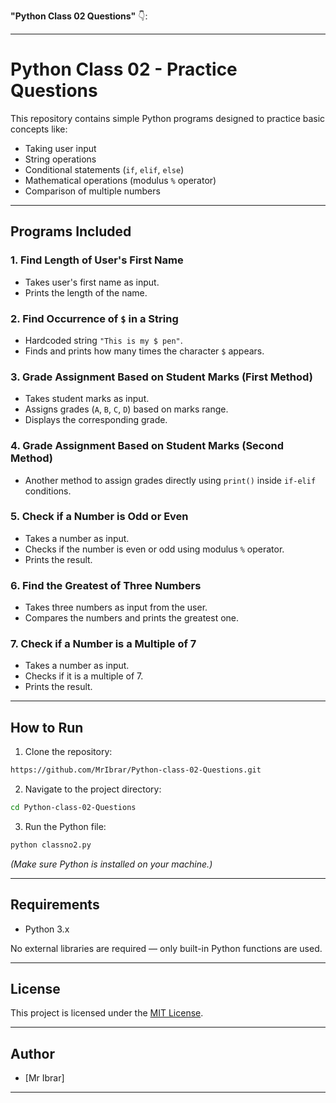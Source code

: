  **"Python Class 02 Questions"** 👇:

---

# Python Class 02 - Practice Questions

This repository contains simple Python programs designed to practice basic concepts like:
- Taking user input
- String operations
- Conditional statements (`if`, `elif`, `else`)
- Mathematical operations (modulus `%` operator)
- Comparison of multiple numbers

---

## Programs Included

### 1. Find Length of User's First Name
- Takes user's first name as input.
- Prints the length of the name.

### 2. Find Occurrence of `$` in a String
- Hardcoded string `"This is my $ pen"`.
- Finds and prints how many times the character `$` appears.

### 3. Grade Assignment Based on Student Marks (First Method)
- Takes student marks as input.
- Assigns grades (`A`, `B`, `C`, `D`) based on marks range.
- Displays the corresponding grade.

### 4. Grade Assignment Based on Student Marks (Second Method)
- Another method to assign grades directly using `print()` inside `if-elif` conditions.

### 5. Check if a Number is Odd or Even
- Takes a number as input.
- Checks if the number is even or odd using modulus `%` operator.
- Prints the result.

### 6. Find the Greatest of Three Numbers
- Takes three numbers as input from the user.
- Compares the numbers and prints the greatest one.

### 7. Check if a Number is a Multiple of 7
- Takes a number as input.
- Checks if it is a multiple of 7.
- Prints the result.

---

## How to Run

1. Clone the repository:

```bash
https://github.com/MrIbrar/Python-class-02-Questions.git
```

2. Navigate to the project directory:

```bash
cd Python-class-02-Questions
```

3. Run the Python file:

```bash
python classno2.py
```

*(Make sure Python is installed on your machine.)*

---

## Requirements

- Python 3.x

No external libraries are required — only built-in Python functions are used.

---

## License

This project is licensed under the [MIT License](LICENSE).

---

## Author

- [Mr Ibrar]

---
